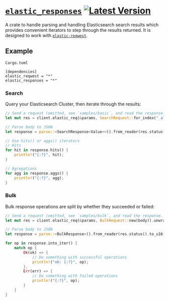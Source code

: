 # [`elastic_responses`](https://docs.rs/elastic_responses/*/elastic_responses/) [![Latest Version](https://img.shields.io/crates/v/elastic_responses.svg)](https://crates.io/crates/elastic_responses)

A crate to handle parsing and handling Elasticsearch search results which provides convenient iterators to step through the results returned. It is designed to work with [`elastic-reqwest`](https://github.com/elastic-rs/elastic-reqwest/).

## Example
 
`Cargo.toml`
```
[dependencies]
elastic_reqwest = "*"
elastic_responses = "*" 
```

### Search

Query your Elasticsearch Cluster, then iterate through the results:

```rust
// Send a request (omitted, see `samples/basic`, and read the response.
let mut res = client.elastic_req(&params, SearchRequest::for_index("_all", body)).unwrap();

// Parse body to JSON
let response = parse::<SearchResponse<Value>>().from_reader(res.status().to_u16(), res).unwrap();

// Use hits() or aggs() iterators
// Hits
for hit in response.hits() {
    println!("{:?}", hit);
}

// Agregations
for agg in response.aggs() {
    println!("{:?}", agg);
}
```

### Bulk

Bulk response operations are split by whether they succeeded or failed:

```rust
// Send a request (omitted, see `samples/bulk`, and read the response.
let mut res = client.elastic_req(&params, BulkRequest::new(body)).unwrap();

// Parse body to JSON
let response = parse::<BulkResponse>().from_reader(res.status().to_u16(), res).unwrap();

for op in response.into_iter() {
    match op {
        Ok(ok) => {
            // Do something with successful operations
            println!("ok: {:?}", op);
        },
        Err(err) => {
            // Do something with failed operations
            println!("{:?}", op);
        }
    }
}
```
